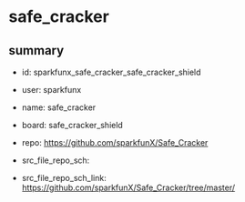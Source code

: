# safe_cracker
 
## summary 
* id: sparkfunx_safe_cracker_safe_cracker_shield
* user: sparkfunx
* name: safe_cracker
* board: safe_cracker_shield
* repo: https://github.com/sparkfunX/Safe_Cracker



* src_file_repo_sch: 
* src_file_repo_sch_link: https://github.com/sparkfunX/Safe_Cracker/tree/master/




